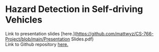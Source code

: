 # Hazard Detection in Self-driving Vehicles
Link to presentation slides [here.](https://github.com/mattwyz/CS-766-Project/blob/main/Presentation Slides.pdf)\
Link to Github repository [here.](https://github.com/mattwyz/CS-766-Project)
